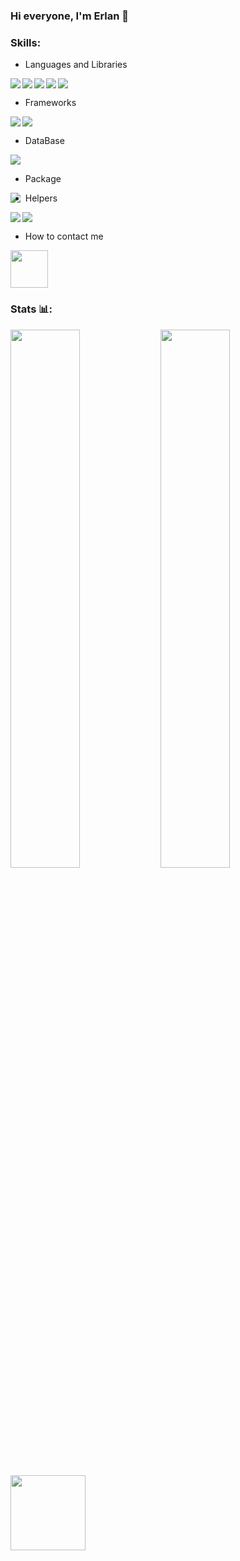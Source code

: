 ### Hi everyone, I'm Erlan 👋


### Skills:
- Languages and Libraries
 <img align="left" src="https://img.shields.io/badge/html5-%23E34F26.svg?style=for-the-badge&logo=html5&logoColor=white" />
 <img align="left" src="https://img.shields.io/badge/css3-%231572B6.svg?style=for-the-badge&logo=css3&logoColor=white">
 <img align="left" src="https://img.shields.io/badge/SASS-hotpink.svg?style=for-the-badge&logo=SASS&logoColor=white" />
 <img align="left" src="https://img.shields.io/badge/javascript-%23323330.svg?style=for-the-badge&logo=javascript&logoColor=%23F7DF1E" />
 <img src="https://img.shields.io/badge/react-%2320232a.svg?style=for-the-badge&logo=react&logoColor=%2361DAFB" />
 
- Frameworks
<img align="left" src="https://img.shields.io/badge/bootstrap-%23563D7C.svg?style=for-the-badge&logo=bootstrap&logoColor=white">
<img src="https://img.shields.io/badge/MUI-%230081CB.svg?style=for-the-badge&logo=mui&logoColor=white">

- DataBase
<img src="https://img.shields.io/badge/Firebase-039BE5?style=for-the-badge&logo=Firebase&logoColor=white" />

- Package 
<img align="left" src="https://img.shields.io/badge/NPM-%23000000.svg?style=for-the-badge&logo=npm&logoColor=white" />

- Helpers
<img align="left" src="https://img.shields.io/badge/-Stackoverflow-FE7A16?style=for-the-badge&logo=stack-overflow&logoColor=white" />
<img src="https://img.shields.io/badge/Codepen-000000?style=for-the-badge&logo=codepen&logoColor=white" />

- How to contact me
<a href="https://t.me/ErlanzZz"> 
 <img width="60px" src="https://icons-for-free.com/iconfiles/png/512/messenger+social+telegram+icon-1320194696007326491.png">
</a>

### Stats 📊:
<img align="left" width="47%" src="https://github-readme-stats.vercel.app/api?username=batyrbek0v&show_icons=true&theme=material-palenight" />
<img align="left" width="47%" src="https://github-readme-stats.vercel.app/api/top-langs/?username=batyrbek0v&layout=compact&theme=material-palenight" />
<img align="bottom" width="120px" src="https://gpvc.arturio.dev/batyrbek0v" />

